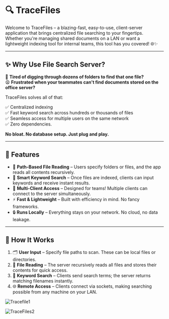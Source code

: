 # 🔍 TraceFiles

Welcome to TraceFiles – a blazing-fast, easy-to-use, client-server application that brings centralized file searching to your fingertips.  
Whether you're managing shared documents on a LAN or want a lightweight indexing tool for internal teams, this tool has you covered! 🌐✨

---

## ✨ Why Use File Search Server?

🚫 **Tired of digging through dozens of folders to find that one file?**  
😩 **Frustrated when your teammates can't find documents stored on the office server?**

TraceFiles solves all of that:

✅ Centralized indexing  
✅ Fast keyword search across hundreds or thousands of files  
✅ Seamless access for multiple users on the same network  
✅ Zero dependencies.

**No bloat. No database setup. Just plug and play.**

---

## 🌟 Features

- 📁 **Path-Based File Reading** – Users specify folders or files, and the app reads all contents recursively.
- 🧠 **Smart Keyword Search** – Once files are indexed, clients can input keywords and receive instant results.
- 🤝 **Multi-Client Access** – Designed for teams! Multiple clients can connect to the server simultaneously.
- ⚡ **Fast & Lightweight** – Built with efficiency in mind. No fancy frameworks.
- 🔒 **Runs Locally** – Everything stays on your network. No cloud, no data leakage.

---

## 🚀 How It Works

1. 🗂️ **User Input** – Specify file paths to scan. These can be local files or directories.
2. 📖 **File Reading** – The server recursively reads all files and stores their contents for quick access.
3. 🔎 **Keyword Search** – Clients send search terms; the server returns matching filenames instantly.
4. 🌐 **Remote Access** – Clients connect via sockets, making searching possible from any machine on your LAN.

![Tracefile1](https://github.com/user-attachments/assets/33806d57-a1fc-431a-94fb-fd4c1c0b9336)

![TraceFiles2](https://github.com/user-attachments/assets/a49f0a49-d4f7-4bcc-9271-1e233d2dcb7d)

